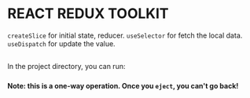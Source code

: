 # REACT REDUX TOOLKIT

`createSlice` for initial state, reducer.
`useSelector` for fetch the local data.
`useDispatch` for update the value.

## 

In the project directory, you can run:

### 


### 


### 


**Note: this is a one-way operation. Once you `eject`, you can't go back!**


## 


### 


### 



### 